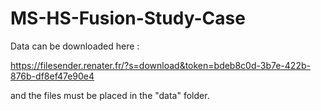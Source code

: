 # MS-HS-Fusion-Study-Case

Data can be downloaded here :

https://filesender.renater.fr/?s=download&token=bdeb8c0d-3b7e-422b-876b-df8ef47e90e4

and the files must be placed in the "data" folder.
